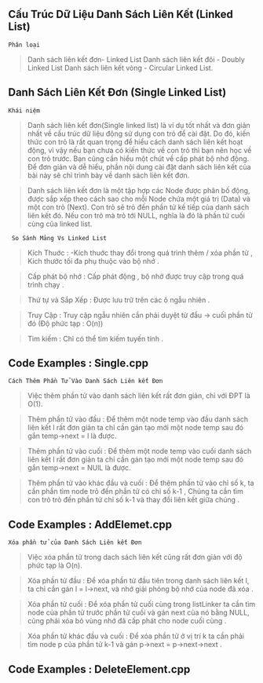 ## Cấu Trúc Dữ Liệu Danh Sách Liên Kết (Linked List)

` Phân loại `

>Danh sách liên kết đơn- Linked List
>Danh sách liên kết đôi - Doubly Linked List
>Danh sách liên kết vòng - Circular Linked List.

## Danh Sách Liên Kết Đơn (Single Linked List)

` Khái niệm `

>Danh sách liên kết đơn(Single linked list) là ví dụ tốt nhất và đơn giản nhất về cấu trúc dữ liệu động sử dụng con trỏ để cài đặt. Do đó, kiến thức con trỏ là rất quan trọng để hiểu cách danh sách liên kết hoạt động, vì vậy nếu bạn chưa có kiến thức về con trỏ thì bạn nên học về con trỏ trước. Bạn cũng cần hiểu một chút về cấp phát bộ nhớ động. Để đơn giản và dễ hiểu, phần nội dung cài đặt danh sách liên kết của bài này sẽ chỉ trình bày về danh sách liên kết đơn.

>Danh sách liên kết đơn là một tập hợp các Node được phân bố động, được sắp xếp theo cách sao cho mỗi Node chứa một giá trị (Data) và một con trỏ (Next). Con trỏ sẽ trỏ đến phần tử kế tiếp của danh sách liên kết đó. Nếu con trỏ mà trỏ tới NULL, nghĩa là đó là phần tử cuối cùng của linked list.

` So Sánh Mảng Vs Linked List`

>Kích Thuớc : -Kích thuớc thay đổi trong quá trình thêm / xóa phần tử , Kich thước tối đa phụ thuộc vào bộ nhớ .

>Cấp phát bộ nhớ : Cấp phát động , bộ nhớ được truy cập trong quá trình chạy .

>Thứ tự và Sắp Xếp : Được lưu trữ trên các ô ngẫu nhiên .

>Truy Cập : Truy cập ngẫu nhiên cần phải duyệt từ đầu -> cuối phần tử đó (Độ phức tạp : O(n))

>Tìm kiếm : Chỉ có thể tìm kiếm tuyến tính .


## Code Examples : Single.cpp

` Cách Thêm Phần Tử Vào Danh Sách Liên kết Đơn `

>Việc thêm phần tử vào danh sách liên kết rất đơn giản, chỉ với ĐPT là O(1).

>Thêm phần tử vào đầu : Để thêm một node  temp vào đầu danh sách liên kết l rất đơn giản ta chỉ cần gán tạo mới một node temp sau đó gắn temp->next = l là được.

>Thêm phần tử vào cuối : Để thêm một node  temp vào cuối danh sách liên kết l rất đơn giản ta chỉ cần gán tạo mới một node temp sau đó gắn temp->next = NUlL là được.

>Thêm phần tử vào khác đầu và cuối : Để thêm phần tử vào chỉ số k, ta cần phần tìm node trỏ đến phần tử có chỉ số k-1 , Chúng ta cần tìm con trỏ trỏ đến phần tử chỉ số k-1 và thay đổi liên kết giữa chúng .

## Code Examples : AddElemet.cpp


` Xóa phần tử của Danh Sách Liên kết Đơn `

>Việc xóa phần tử trong dach sách liên kết cũng rất đơn giản với độ phức tạp là O(n).

>Xóa phần tử đầu : Để xóa phần tử đầu tiên trong danh sách liên kết l, ta chỉ cần gán l = l->next, và nhớ giải phóng bộ nhớ của node đã xóa .

>Xóa phần tử cuối : Để xóa phần tử cuối cùng trong listLinker ta cần tìm node của phần tử trước phần tử cuối và gán next của nó bằng NULL, cũng phải xóa bỏ vùng nhớ đã cấp phát cho node cuối cùng .

>Xóa phần tử khác đầu và cuối : Để xóa phần tử ở vị trí k ta cần phải tìm node p của phần tử k-1 và gán p->next = p->next->next .


## Code Examples : DeleteElement.cpp
               


